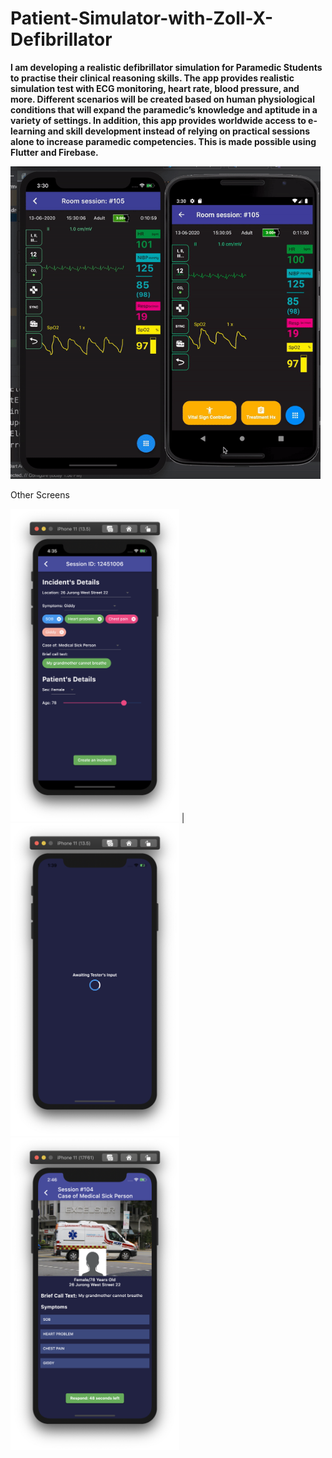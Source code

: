 # Patient-Simulator-with-Zoll-X-Defibrillator
**I am developing a realistic defibrillator simulation for Paramedic Students to practise their clinical reasoning skills. The app provides realistic simulation test with ECG monitoring, heart rate, blood pressure, and more. Different scenarios will be created based on human physiological conditions that will expand the paramedic’s knowledge and aptitude in a variety of settings. In addition, this app provides worldwide access to e-learning and skill development instead of relying on practical sessions alone to increase paramedic competencies. This is made possible using Flutter and Firebase.**

<img src="Images/convertedGIF.gif"  height="500" >




Other Screens


<img src="Images/Screenshot 2020-06-10 at 4.35.47 PM.png"  height="500" > | <img src="Images/Screenshot 2020-06-13 at 1.39.07 PM.png"  height="500" > <img src="Images/Screenshot 2020-06-13 at 2.46.02 PM.png"  height="500" >





